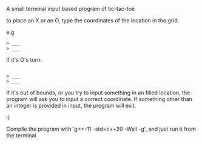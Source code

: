 A small terminal input based program of tic-tac-toe

to place an X or an O, type the coordinates of the location in the grid.

e.g


```> ___
> ___
> ___
```

If it's O's turn:

```< 0 0
```

```> O__
> ___
> ___
```

If it's out of bounds, or you try to input something in an filled location, the program will ask you to input a correct coordinate.
If something other than an integer is provided in input, the program will exit.

:)


Compile the program with 'g++-11 -std=c++20 -Wall -g', and just run it from the terminal
